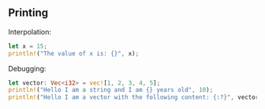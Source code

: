## Printing

Interpolation:

```rust
let x = 15;
println!("The value of x is: {}", x);
```

Debugging:

```rust
let vector: Vec<i32> = vec![1, 2, 3, 4, 5];
println!("Hello I am a string and I am {} years old", 10);
println!("Hello I am a vector with the following content: {:?}", vector)

```
